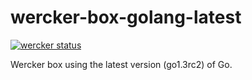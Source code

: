# wercker-box-golang-latest

[![wercker status](https://app.wercker.com/status/b0a61fa44ff4ccf8aac5d42eedd611f3/m "wercker status")](https://app.wercker.com/project/bykey/b0a61fa44ff4ccf8aac5d42eedd611f3)

Wercker box using the latest version (go1.3rc2) of Go.
